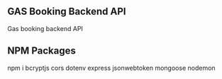 ## GAS Booking Backend API

Gas booking backend API

## NPM Packages

npm i bcryptjs cors dotenv express jsonwebtoken mongoose nodemon
